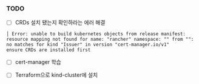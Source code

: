 ### TODO
- [ ] CRDs 설치 됐는지 확인하라는 에러 해결
```
│ Error: unable to build kubernetes objects from release manifest: resource mapping not found for name: "rancher" namespace: "" from "": no matches for kind "Issuer" in version "cert-manager.io/v1" 
ensure CRDs are installed first
```
- [ ] cert-manager 학습 
- [ ] Terraform으로 kind-cluster에 설치





